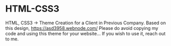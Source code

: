 # HTML-CSS3
HTML, CSS3 -> Theme Creation for a Client in Previous Company.
Based on this design,
https://asd3958.webnode.com/
Please do avoid copying my code and using this theme for your website... If you wish to use it, reach out to me.
